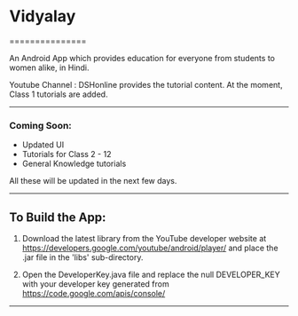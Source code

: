 # Vidyalay

===============

An Android App which provides education for everyone from students to women alike, in Hindi.

Youtube Channel : DSHonline provides the tutorial content.
At the moment, Class 1 tutorials are added. 

<hr>

### Coming Soon: 
* Updated UI 
* Tutorials for Class 2 - 12
* General Knowledge tutorials

All these will be updated in the next few days.

<hr>

## To Build the App:

1) Download the latest library from the YouTube developer 
website at https://developers.google.com/youtube/android/player/ and place
the .jar file in the 'libs' sub-directory.

2) Open the DeveloperKey.java file and replace the null DEVELOPER_KEY
with your developer key generated from https://code.google.com/apis/console/


<hr>
